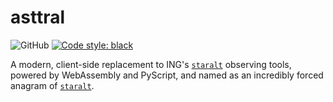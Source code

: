 asttral
=========
![GitHub](https://img.shields.io/github/license/tkillestein/asttral)
[![Code style: black](https://img.shields.io/badge/code%20style-black-000000.svg)](https://github.com/psf/black)

A modern, client-side replacement to ING's [`staralt`](http://catserver.ing.iac.es/staralt/) observing tools, powered by WebAssembly and PyScript, and named as an incredibly forced anagram of [`staralt`](http://catserver.ing.iac.es/staralt/).


